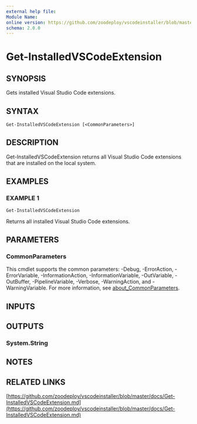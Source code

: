 ```yaml
---
external help file:
Module Name:
online version: https://github.com/zoodeploy/vscodeinstaller/blob/master/docs/Get-InstalledVSCodeExtension.md
schema: 2.0.0
---
```


# Get-InstalledVSCodeExtension

## SYNOPSIS
Gets installed Visual Studio Code extensions.

## SYNTAX

```
Get-InstalledVSCodeExtension [<CommonParameters>]
```

## DESCRIPTION
Get-InstalledVSCodeExtension returns all Visual Studio Code extensions that are installed on the local system.

## EXAMPLES

### EXAMPLE 1
```
Get-InstalledVSCodeExtension
```

Returns all installed Visual Studio Code extensions.

## PARAMETERS

### CommonParameters
This cmdlet supports the common parameters: -Debug, -ErrorAction, -ErrorVariable, -InformationAction, -InformationVariable, -OutVariable, -OutBuffer, -PipelineVariable, -Verbose, -WarningAction, and -WarningVariable. For more information, see [about_CommonParameters](http://go.microsoft.com/fwlink/?LinkID=113216).

## INPUTS

## OUTPUTS

### System.String
## NOTES

## RELATED LINKS

[https://github.com/zoodeploy/vscodeinstaller/blob/master/docs/Get-InstalledVSCodeExtension.md](https://github.com/zoodeploy/vscodeinstaller/blob/master/docs/Get-InstalledVSCodeExtension.md)

